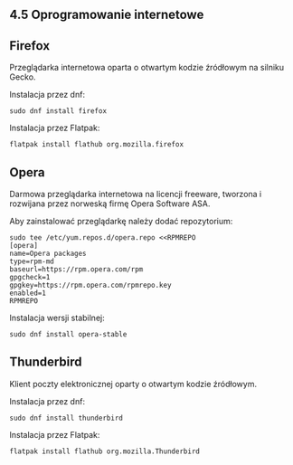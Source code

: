 ## 4.5 Oprogramowanie internetowe

## Firefox
Przeglądarka internetowa oparta o otwartym kodzie źródłowym na silniku Gecko.

Instalacja przez dnf:
```
sudo dnf install firefox
```
Instalacja przez Flatpak:
```
flatpak install flathub org.mozilla.firefox
```
## Opera
Darmowa przeglądarka internetowa na licencji freeware, tworzona i rozwijana przez norweską firmę Opera Software ASA. 

Aby zainstalować przeglądarkę należy dodać repozytorium:
```
sudo tee /etc/yum.repos.d/opera.repo <<RPMREPO
[opera]
name=Opera packages
type=rpm-md
baseurl=https://rpm.opera.com/rpm
gpgcheck=1
gpgkey=https://rpm.opera.com/rpmrepo.key
enabled=1
RPMREPO
```
Instalacja wersji stabilnej:
```
sudo dnf install opera-stable
```
## Thunderbird
Klient poczty elektronicznej oparty o otwartym kodzie źródłowym.

Instalacja przez dnf:
```
sudo dnf install thunderbird
```
Instalacja przez Flatpak:
```
flatpak install flathub org.mozilla.Thunderbird
```
